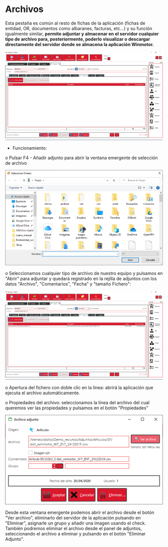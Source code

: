 # Archivos

Esta pestaña es común al resto de fichas de la aplicación (fichas de entidad, OR, documentos como albaranes, facturas, etc...) y su función igualmente similar, **permite adjuntar y almacenar en el servidor cualquier tipo de archivo para, posteriormente, poderlo visualizar o descargar directamente del servidor donde se almacena la aplicación Winmotor.**

![](<../../../../.gitbook/assets/image (510).png>)

* Funcionamiento:

&#x20;                o   Pulsar F4 - Añadir adjunto para abrir la ventana emergente de selección de archivo

![](<../../../../.gitbook/assets/image (511).png>)

&#x20;                o   Seleccionamos cualquier tipo de archivo de nuestro equipo y pulsamos en "Abrir" para adjuntar y quedará registrado en la rejilla de adjuntos con los datos "Archivo", "Comentarios", "Fecha" y "tamaño Fichero":

![](<../../../../.gitbook/assets/image (514).png>)

&#x20;               o   Apertura del fichero con doble clic en la línea: abrirá la aplicación que ejecuta el archivo automáticamente.

&#x20;               o   Propiedades del archivo: seleccionamos la línea del archivo del cual queremos ver las propiedades y pulsamos en el botón "Propiedades"

![](<../../../../.gitbook/assets/image (515).png>)

Desde esta ventana emergente podemos abrir el archivo desde el botón "Ver archivo", eliminarlo del servidor de la aplicación pulsando en "Eliminar", asignarle un grupo y añadir una imagen usando el check. También podremos eliminar el archivo desde el panel de adjuntos, seleccionando el archivo a eliminar y pulsando en el botón "Eliminar Adjunto".
